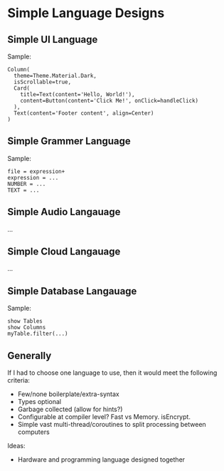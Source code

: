 # Simple Language Designs



## Simple UI Language
Sample:
```
Column(
  theme=Theme.Material.Dark,
  isScrollable=true,
  Card(
    title=Text(content='Hello, World!'),
    content=Button(content='Click Me!', onClick=handleClick)
  ),
  Text(content='Footer content', align=Center)
)

```



## Simple Grammer Language
Sample:
```
file = expression+
expression = ...
NUMBER = ...
TEXT = ...
```



## Simple Audio Langauage
...




## Simple Cloud Langauage
...



## Simple Database Langauage
Sample:
```
show Tables
show Columns
myTable.filter(...)
```



## Generally
If I had to choose one language to use, then it would meet the following criteria:
- Few/none boilerplate/extra-syntax
- Types optional
- Garbage collected (allow for hints?)
- Configurable at compiler level? Fast vs Memory. isEncrypt. 
- Simple vast multi-thread/coroutines to split processing between computers

Ideas:
- Hardware and programming language designed together
